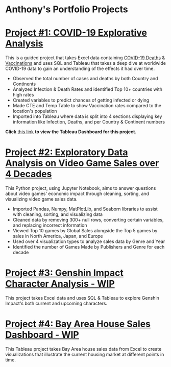 # Anthony's Portfolio Projects

# [Project #1: COVID-19 Explorative Analysis](https://github.com/amcbroom13/PortfolioProjects/blob/main/COVID%20Portfolio%20Project%20Script.sql)

This is a guided project that takes Excel data containing [COVID-19 Deaths](CovidDeaths.xlsx) & [Vaccinations](CovidVaccinations.xlsx) and uses SQL and Tableau that takes a deep dive at worldwide COVID-19 data to gain an understanding of the effects it had over time.
- Observed the total number of cases and deaths by both Country and Continents
- Analyzed Infection & Death Rates and identified Top 10+ countries with high rates
- Created variables to predict chances of getting infected or dying
- Made CTE and Temp Table to show Vaccination rates compared to the location's population
- Imported into Tableau where data is split into 4 sections displaying key information like Infection, Deaths, and per Country & Continent numbers

**Click** [this link](https://public.tableau.com/views/COVID-19Dashboard_16829717833540/Dashboard1?:language=en-US&:display_count=n&:origin=viz_share_link) **to view the Tableau Dashboard for this project.**

# [Project #2: Exploratory Data Analysis on Video Game Sales over 4 Decades](https://github.com/amcbroom13/PortfolioProjects/blob/main/Exploratory%20Data%20Analysis%20on%20Video%20Game%20Sales.ipynb)

This Python project, using Jupyter Notebook, aims to answer questions about video games' economic impact through cleaning, sorting, and visualizing video game sales data.
- Imported Pandas, Numpy, MatPlotLib, and Seaborn libraries to assist with cleaning, sorting, and visualizing data
- Cleaned data by removing 300+ null rows, converting certain variables, and replacing incorrect information
- Viewed Top 10 games by Global Sales alongside the Top 5 games by sales in North America, Japan, and Europe
- Used over 4 visualization types to analyze sales data by Genre and Year
- Identified the number of Games Made by Publishers and Genre for each decade

# [Project #3: Genshin Impact Character Analysis - WIP](https://github.com/amcbroom13/PortfolioProjects/blob/main/Genshin%20Character%20List%20query%20(Data%20Cleaning%20%26%20Exploration).sql)

This project takes Excel data and uses SQL & Tableau to explore Genshin Impact's both current and upcoming characters.


# [Project #4: Bay Area House Sales Dashboard - WIP]()

This Tableau project takes Bay Area house sales data from Excel to create visualizations that illustrate the current housing market at different points in time.
